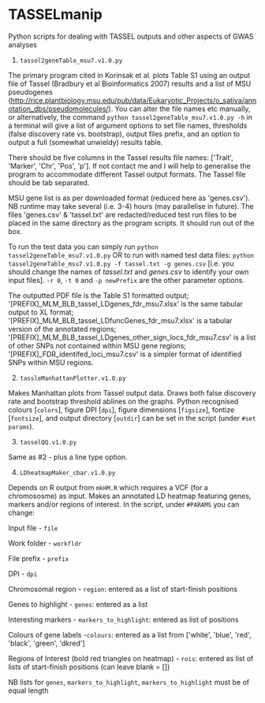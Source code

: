 # TASSELmanip
Python scripts for dealing with TASSEL outputs and other aspects of GWAS analyses

1. `tassel2geneTable_msu7.v1.0.py`

The primary program cited in Korinsak et al. plots Table S1 using an output file of Tassel (Bradbury et al Bioinformatics 2007) results and a list of MSU pseudogenes (http://rice.plantbiology.msu.edu/pub/data/Eukaryotic_Projects/o_sativa/annotation_dbs/pseudomolecules/). You can alter the file names etc manually, or alternatively, the command `python tassel2geneTable_msu7.v1.0.py -h` in a terminal will give a list of argument options to set file names, thresholds (false discovery rate vs. bootstrap), output files prefix, and an option to output a full (somewhat unwieldy) results table. 

There should be five columns in the Tassel results file names: ['Trait', 'Marker', 'Chr', 'Pos', 'p']. If not contact me and I will help to generalise the program to accommodate different Tassel output formats. The Tassel file should be tab separated.

MSU gene list is as per downloaded format (reduced here as 'genes.csv'). NB runtime may take several (i.e. 3-4) hours (may parallelise in future). The files 'genes.csv' & 'tassel.txt' are redacted/reduced test run files to be placed in the same directory as the program scripts. It should run out of the box.

To run the test data you can simply run `python tassel2geneTable_msu7.v1.0.py` OR to run with named test data files: `python tassel2geneTable_msu7.v1.0.py -f tassel.txt -g genes.csv` [i.e. you should change the names of *tassel.txt* and *genes.csv* to identify your own input files]. `-r 0`, `-t 0` and `-p newPrefix` are the other parameter options.

The outputted PDF file is the Table S1 formatted output; '[PREFIX]_MLM_BLB_tassel_LDgenes_fdr_msu7.xlsx' is the same tabular output to XL format; '[PREFIX]_MLM_BLB_tassel_LDfuncGenes_fdr_msu7.xlsx' is a tabular version of the annotated regions; '[PREFIX]_MLM_BLB_tassel_LDgenes_other_sign_locs_fdr_msu7.csv' is a list of other SNPs not contained within MSU gene regions; '[PREFIX]_FDR_identifed_loci_msu7.csv' is a simpler format of identified SNPs within MSU regions.  

2. `tassleManhattanPlotter.v1.0.py`

Makes Manhattan plots from Tassel output data. Draws both false discovery rate and bootstrap threshold ablines on the graphs. Python recognised colours [`colors`], figure DPI [`dpi`], figure dimensions [`figsize`], fontize [`fontsize`], and output directory [`outdir`] can be set in the script (under `#set params`).


3. `tasselQQ.v1.0.py`

Same as #2 - plus a line type option.


4. `LDheatmapMaker_cbar.v1.0.py` 

Depends on R output from `mkHM.R` which requires a VCF (for a chromososme) as input. Makes an annotated LD heatmap featuring genes, markers and/or regions of interest. In the script, under `#PARAMS` you can change:

Input file - `file`

Work folder - `workfldr`

File prefix - `prefix`

DPI - `dpi`

Chromosomal region - `region`: entered as a list of start-finish positions

Genes to highlight - `genes`: entered as a list

Interesting markers - `markers_to_highlight`: entered as list of positions

Colours of gene labels -`colours`: entered as a list from ['white', 'blue', 'red', 'black', 'green', 'dkred']

Regions of Interest (bold red triangles on heatmap) - `rois`: entered as list of lists of start-finish positions (can leave blank = [])

NB lists for `genes`, `markers_to_highlight`, `markers_to_highlight` must be of equal length


